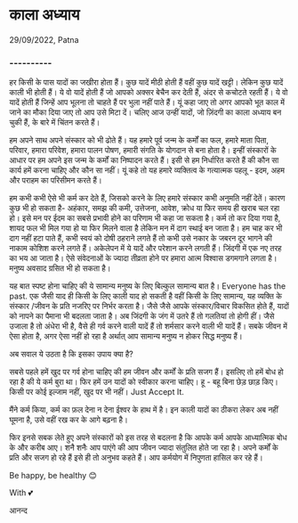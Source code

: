 # काला अध्याय

29/09/2022, Patna

### ----------

हर किसी के पास यादों का जखीरा होता हैं। कुछ यादें मीठी  होती हैं वहीं कुछ यादें खट्टी। लेकिन कुछ यादें काली भी होती हैं। ये वो यादें होती हैं जो आपको अक्सर बेचैन कर देती हैं, अंदर से कचोटते रहती हैं। ये वो यादें होती हैं जिन्हें आप भूलना तो चाहते हैं पर भुला नहीं पाते हैं। यूं कहा जाए तो अगर आपको भूत काल में जाने का मौका दिया जाए तो आप उसे मिटा दें।  चलिए आज उन्हीं यादों, जो ज़िंदगी का काला अध्याय बन चुकी हैं, के बारे में चिंतन करते हैं।



हम अपने साथ अपने संस्कार को भी ढोते हैं। यह हमारे पूर्व जन्म के कर्मों का फल, हमारे माता पिता, परिवार, हमारा परिवेश, हमारा पालन पोषण, हमारी संगति के योगदान से बना होता है। इन्हीं संस्कारों के आधार पर हम अपने इस जन्म के कर्मों का निष्पादन करते हैं। इसी से हम निर्धारित करते हैं की कौन सा कार्य हमें करना चाहिए और कौन सा नहीं। यूं कहे तो यह हमारे व्यक्तित्व के गत्यात्मक पहलू - इदम, अहम और पराहम का परिसीमन करते हैं।



हम कभी कभी ऐसे भी कर्म कर देते हैं, जिसको करने के लिए हमारे संस्कार कभी अनुमति नहीं देतें। कारण कुछ भी हो सकता है- अहंकार, समझ की कमी, उत्तेजना, आवेश, क्रोध या फिर समय ही खराब चल रहा हो। इसे मन पर ईदम का सबसे प्रभावी होने का परिणाम भी कहा जा सकता है।  कर्म तो कर दिया गया है, शायद फल भी मिल गया हो या फिर मिलने वाला है लेकिन मन में दाग स्थाई बन जाता है। हम चाह कर भी दाग नहीं हटा पाते हैं, कभी स्वयं को दोषी ठहराने लगते हैं तो कभी उसे नकार के जबरन दूर भागने की नाकाम कोशिश करने लगते हैं। अकेलेपन में ये यादें और परेशान करने लगती हैं। जिंदगी में एक नए तरह का भय आ जाता है। ऐसे संवेदनाओं के ज्यादा तीव्रता होने पर हमारा आत्म विश्वास डगमगाने लगता है। मनुष्य अवसाद ग्रसित भी हो सकता है।



यह बात स्पष्ट होना चाहिए की ये सामान्य मनुष्य के लिए बिल्कुल सामान्य बात है। Everyone has the past. एक जैसी याद ही किसी के लिए काली याद हो सकती है वहीं किसी के लिए सामान्य, यह व्यक्ति के संस्कार /जीवन के प्रति नजरिए पर निर्भर करता है। जैसे जैसे आपके संस्कार/विचार विकसित होते हैं, यादों को नापने का पैमाना भी बदलता जाता है। अब जिंदगी के जंग में उतरे हैं तो गलतियां तो होगी हीं। जैसे उजाला है तो अंधेरा भी है, वैसे ही गर्व करने वाली यादें हैं तो शर्मसार करने वाली भी यादें हैं। सबके जीवन में ऐसा होता है, अगर ऐसा नहीं हो रहा है अर्थात् आप सामान्य मनुष्य न होकर सिद्ध मनुष्य हैं।



अब सवाल ये उठता है कि इसका उपाय क्या है?

सबसे पहले हमें खुद पर गर्व होना चाहिए की हम जीवन और कर्मों के प्रति सजग हैं। इसलिए तो हमें बोध हो रहा है की ये कर्म बुरा था। फिर हमें उन यादों को स्वीकार करना चाहिए। हू - बहू बिना छेड़ छाड़ किए। किसी पर कोई इल्जाम नहीं, खुद पर भी नहीं। Just Accept It.

मैंने कर्म किया, कर्म का फ़ल देना न देना ईश्वर के हाथ में है। इन काली यादों का ठीकरा लेकर अब नहीं घूमना है, उसे वहीं रख कर के आगे बढ़ना है। 

फिर इनसे सबक लेते हुए अपने संस्कारों को इस तरह से बदलना है कि आपके कर्म आपके आध्यात्मिक बोध के और करीब आए। शनै शनैः आप पाएंगे की आप जीवन ज्यादा संतुलित होते जा रहा है। अपने कर्मों के प्रति और सजग हो रहे हैं इसे ही तो अनुभव कहते हैं। आप कर्मयोग में निपुणता हासिल कर रहे हैं।



 Be happy, be healthy 😊



With 💕

 आनन्द
